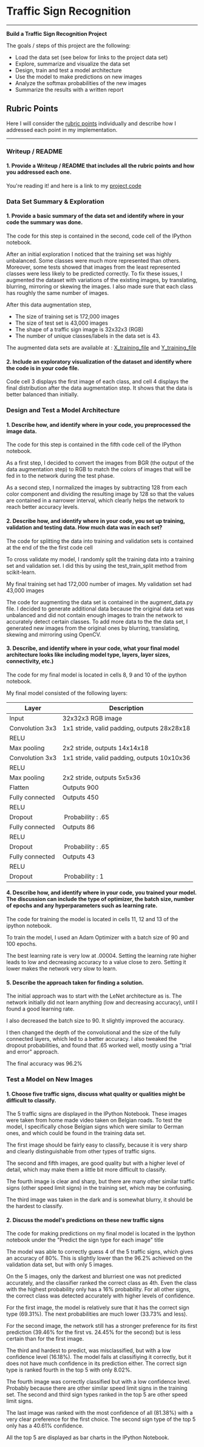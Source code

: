 # **Traffic Sign Recognition** 


---

**Build a Traffic Sign Recognition Project**

The goals / steps of this project are the following:
* Load the data set (see below for links to the project data set)
* Explore, summarize and visualize the data set
* Design, train and test a model architecture
* Use the model to make predictions on new images
* Analyze the softmax probabilities of the new images
* Summarize the results with a written report


## Rubric Points
Here I will consider the [rubric points](https://review.udacity.com/#!/rubrics/481/view) individually and describe how I addressed each point in my implementation.  

---
### Writeup / README

#### 1. Provide a Writeup / README that includes all the rubric points and how you addressed each one.

You're reading it! and here is a link to my [project code](https://github.com/udacity/CarND-Traffic-Sign-Classifier-Project/blob/master/Traffic_Sign_Classifier.ipynb)

### Data Set Summary & Exploration

#### 1. Provide a basic summary of the data set and identify where in your code the summary was done.

The code for this step is contained in the second, code cell of the IPython notebook.  

After an initial exploration I noticed that the training set was highly unbalanced. Some classes were much more represented than others. Moreover, some tests showed that images from the least represented classes were less likely to be predicted correctly. To fix these issues, I augmented the dataset with variations of the existing images, by translating, blurring, mirroring or skewing the images. I also made sure that each class has roughly the same number of images.

After this data augmentation step, 

* The size of training set is 172,000 images
* The size of test set is 43,000 images
* The shape of a traffic sign image is 32x32x3 (RGB)
* The number of unique classes/labels in the data set is 43.

The augmented data sets are available at : [X_training_file](https://s3-eu-west-1.amazonaws.com/carnd-rmic/x_train_augmented_test.p) and [Y_training_file](https://s3-eu-west-1.amazonaws.com/carnd-rmic/y_train_augmented_test.p)
#### 2. Include an exploratory visualization of the dataset and identify where the code is in your code file.

Code cell 3 displays the first image of each class, and cell 4 displays the final distribution after the data augmentation step. It shows that the data is better balanced than initially.

### Design and Test a Model Architecture

#### 1. Describe how, and identify where in your code, you preprocessed the image data. 

The code for this step is contained in the fifth code cell of the IPython notebook.

As a first step, I decided to convert the images from BGR (the output of the data augmentation step) to RGB to match the colors of images that will be fed in to the network during the test phase. 

As a second step, I normalized the images by subtracting 128 from each color component and dividing the resulting image by 128 so that the values are contained in a narrower interval, which clearly helps the network to reach better accuracy levels.

#### 2. Describe how, and identify where in your code, you set up training, validation and testing data. How much data was in each set? 

The code for splitting the data into training and validation sets is contained at the end of the the first code cell

To cross validate my model, I randomly split the training data into a training set and validation set. I did this by using the test_train_split method from scikit-learn.

My final training set had 172,000 number of images. My validation set had 43,000 images

The code for augmenting the data set is contained in the augment_data.py file. I decided to generate additional data because the original data set was unbalanced and did not contain enough images to train the network to accurately detect certain classes. To add more data to the the data set, I generated new images from the original ones by blurring, translating, skewing and mirroring using OpenCV.


#### 3. Describe, and identify where in your code, what your final model architecture looks like including model type, layers, layer sizes, connectivity, etc.)

The code for my final model is located in cells 8, 9 and 10 of the ipython notebook. 

My final model consisted of the following layers:

| Layer         		|     Description	        					| 
|---------------------|---------------------------------------------| 
| Input         		| 32x32x3 RGB image   							| 
| Convolution 3x3     	| 1x1 stride, valid padding, outputs 28x28x18 	|
| RELU					|												|
| Max pooling	      	| 2x2 stride,  outputs 14x14x18 				|
| Convolution 3x3     	| 1x1 stride, valid padding, outputs 10x10x36 	|
| RELU					|												|
| Max pooling	      	| 2x2 stride,  outputs 5x5x36				|
| Flatten | Outputs 900 |
| Fully connected		| Outputs 450        									|
| RELU | |
| Dropout | Probability : .65 |
| Fully connected		| Outputs 86        									|
| RELU | |
| Dropout | Probability : .65 |
| Fully connected		| Outputs 43        									|
| RELU | |
| Dropout | Probability : 1 |

 


#### 4. Describe how, and identify where in your code, you trained your model. The discussion can include the type of optimizer, the batch size, number of epochs and any hyperparameters such as learning rate.

The code for training the model is located in cells 11, 12 and 13 of the ipython notebook. 

To train the model, I used an Adam Optimizer with a batch size of 90 and 100 epochs. 

The best learning rate is very low at .00004. Setting the learning rate higher leads to low and decreasing accuracy to a value close to zero. Setting it lower makes the network very slow to learn.

#### 5. Describe the approach taken for finding a solution. 

The initial approach was to start with the LeNet architecture as is. The network initially did not learn anything (low and decreasing accuracy), until I found a good learning rate. 

I also decreased the batch size to 90. It slightly improved the accuracy.

I then changed the depth of the convolutional and the size of the fully connected layers, which led to a better accuracy. I also tweaked the dropout probabilities, and found that .65 worked well, mostly using a "trial and error" approach.

The final accuracy was 96.2% 

### Test a Model on New Images

#### 1. Choose five traffic signs, discuss what quality or qualities might be difficult to classify.

The 5 traffic signs are displayed in the IPython Notebook. These images were taken from home made video taken on Belgian roads. To test the model, I specifically chose Belgian signs which were similar to German ones, and which could be found in the training data set.

The first  image should be fairly easy to classify, because it is very sharp and clearly distinguishable from other types of traffic signs.

The second and fifth images, are good quality but with a higher level of detail, which may make them a little bit more difficult to classify.

The fourth image is clear and sharp, but there are many other similar traffic signs (other speed limit signs) in the training set, which may be confusing. 

The third image was taken in the dark and is somewhat blurry, it should be the hardest to classify.

#### 2. Discuss the model's predictions on these new traffic signs 
The code for making predictions on my final model is located in the Ipython notebook under the "Predict the sign type for each image" title

The model was able to correctly guess 4 of the 5 traffic signs, which gives an accuracy of 80%. This is slightly lower than the 96.2% achieved on the validation data set, but with only 5 images.

On the 5 images, only the darkest and blurriest one was not predicted accurately, and the classifier ranked the correct class as 4th. Even the class with the highest probability only has a 16% probability. 
For all other signs, the correct class was detected accurately with higher levels of confidence. 

For the first image, the model is relatively sure that it has the correct sign type (69.31%). The next probabilities are much lower (33.73% and less).

For the second image, the network still has a stronger preference for its first prediction (39.46% for the first vs. 24.45% for the second) but is less certain than for the first image.

The third and hardest to predict, was misclassified, but with a low confidence level (16.18%). The model fails at classifiying it correctly, but it does not have much confidence in its prediction either. The correct sign type is ranked fourth in the top 5 with only 8.02%.

The fourth image was correctly classified but with a low confidence level. Probably because there are other similar speed limit signs in the training set.
The second and third sign types ranked in the top 5 are other speed limit signs.

The last image was ranked with the most confidence of all (81.38%) with a very clear preference for the first choice. The second sign type of the top 5 only has a 40.61% confidence.

All the top 5 are displayed as bar charts in the IPython Notebook.
